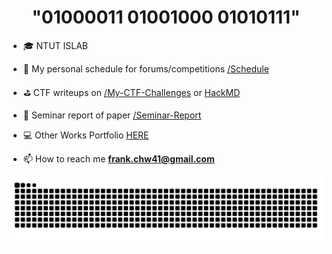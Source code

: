 <h1 align="center">"01000011 01001000 01010111"</h1>

- 🎓 NTUT ISLAB

- 🎯 My personal schedule for forums/competitions [/Schedule](https://github.com/Chw41/Schedule)

- ⛳ CTF writeups on [/My-CTF-Challenges](https://github.com/Chw41/My-CTF-Challenges) or [HackMD](https://hackmd.io/@CHW/)

- 📝 Seminar report of paper [/Seminar-Report](https://github.com/Chw41/Seminar-Report)

- 💻 Other Works Portfolio [HERE](https://github.com/Chw41?tab=repositories)

- 📫 How to reach me **frank.chw41@gmail.com**

![snake gif](https://github.com/Chw41/Chw41/blob/output/github-contribution-grid-snake.svg)
